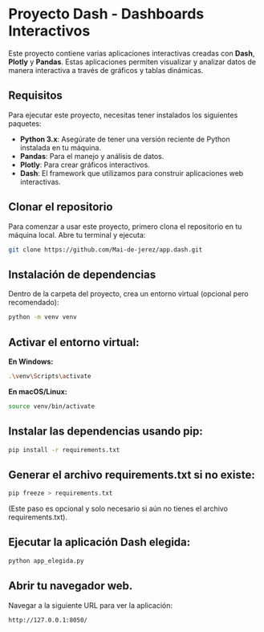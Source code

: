 # Proyecto Dash - Dashboards Interactivos

Este proyecto contiene varias aplicaciones interactivas creadas con **Dash**, **Plotly** y **Pandas**. Estas aplicaciones permiten visualizar y analizar datos de manera interactiva a través de gráficos y tablas dinámicas.

## Requisitos

Para ejecutar este proyecto, necesitas tener instalados los siguientes paquetes:

- **Python 3.x**: Asegúrate de tener una versión reciente de Python instalada en tu máquina.
- **Pandas**: Para el manejo y análisis de datos.
- **Plotly**: Para crear gráficos interactivos.
- **Dash**: El framework que utilizamos para construir aplicaciones web interactivas.

## Clonar el repositorio

Para comenzar a usar este proyecto, primero clona el repositorio en tu máquina local. Abre tu terminal y ejecuta:

```bash
git clone https://github.com/Mai-de-jerez/app.dash.git
```

## Instalación de dependencias

Dentro de la carpeta del proyecto, crea un entorno virtual (opcional pero recomendado):

```bash
python -m venv venv
```
## Activar el entorno virtual:

**En Windows:**

```bash
.\venv\Scripts\activate
```
**En macOS/Linux:**

```bash
source venv/bin/activate
```

## Instalar las dependencias usando pip:

```bash
pip install -r requirements.txt
```
## Generar el archivo requirements.txt si no existe:
```bash
pip freeze > requirements.txt
```
(Este paso es opcional y solo necesario si aún no tienes el archivo requirements.txt).

## Ejecutar la aplicación Dash elegida:
```bash
python app_elegida.py
```

## Abrir tu navegador web.
Navegar a la siguiente URL para ver la aplicación:

```
http://127.0.0.1:8050/
```
